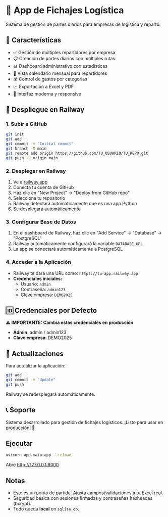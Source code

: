 # 🚚 App de Fichajes Logística

Sistema de gestión de partes diarios para empresas de logística y reparto.

## 🌟 Características

- ✅ Gestión de múltiples repartidores por empresa
- 📋 Creación de partes diarios con múltiples rutas
- 📊 Dashboard administrativo con estadísticas
- 📅 Vista calendario mensual para repartidores
- 💰 Control de gastos por categorías
- 📈 Exportación a Excel y PDF
- 🎨 Interfaz moderna y responsive

## 🚀 Despliegue en Railway

### 1. Subir a GitHub

```bash
git init
git add .
git commit -m "Initial commit"
git branch -M main
git remote add origin https://github.com/TU_USUARIO/TU_REPO.git
git push -u origin main
```

### 2. Desplegar en Railway

1. Ve a [railway.app](https://railway.app)
2. Conecta tu cuenta de GitHub
3. Haz clic en "New Project" → "Deploy from GitHub repo"
4. Selecciona tu repositorio
5. Railway detectará automáticamente que es una app Python
6. Se desplegará automáticamente

### 3. Configurar Base de Datos

1. En el dashboard de Railway, haz clic en "Add Service" → "Database" → "PostgreSQL"
2. Railway automáticamente configurará la variable `DATABASE_URL`
3. La app se conectará automáticamente a PostgreSQL

### 4. Acceder a la Aplicación

- Railway te dará una URL como: `https://tu-app.railway.app`
- **Credenciales iniciales:**
  - Usuario: `admin`
  - Contraseña: `admin123`
  - Clave empresa: `DEMO2025`

## 🆔 Credenciales por Defecto

**⚠️ IMPORTANTE: Cambia estas credenciales en producción**

- **Admin**: admin / admin123
- **Clave empresa**: DEMO2025

## 🔄 Actualizaciones

Para actualizar la aplicación:

```bash
git add .
git commit -m "Update"
git push
```

Railway se redesplegará automáticamente.

## 📞 Soporte

Sistema desarrollado para gestión de fichajes logísticos.
¡Listo para usar en producción! 🚀

## Ejecutar
```bash
uvicorn app.main:app --reload
```
Abre http://127.0.0.1:8000

## Notas
- Este es un punto de partida. Ajusta campos/validaciones a tu Excel real.
- Seguridad básica con sesiones firmadas y contraseñas hasheadas (bcrypt).
- Todo queda **local** en `sqlite.db`.
